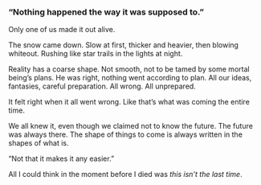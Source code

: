 ### “Nothing happened the way it was supposed to.”

Only one of us made it out alive. 

The snow came down. Slow at first, thicker and heavier, then blowing whiteout. Rushing like star trails in the lights at night.

Reality has a coarse shape. Not smooth, not to be tamed by some mortal being’s plans. He was right, nothing went according to plan. All our ideas, fantasies, careful preparation. All wrong. All unprepared. 

It felt right when it all went wrong. Like that’s what was coming the entire time.

We all knew it, even though we claimed not to know the future. The future was always there. The shape of things to come is always written in the shapes of what is. 

“Not that it makes it any easier.”

All I could think in the moment before I died was _this isn’t the last time_.